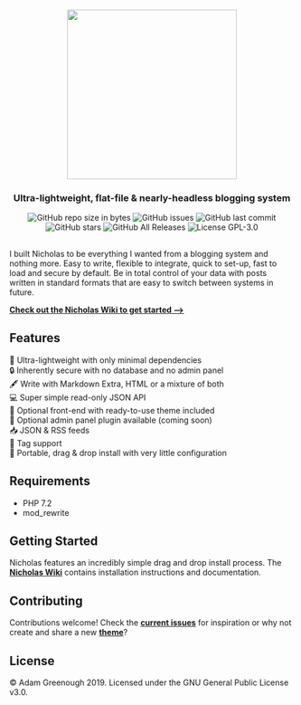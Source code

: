 <h1 align="center"><img src="https://uploads.adgr.dev/nicholas/nicholas.svg?" width="300"></h1>
<h3 align="center">Ultra-lightweight, flat-file & nearly-headless blogging system</h3>

<p align="center">
<img src="https://img.shields.io/github/repo-size/adamgreenough/nicholas.svg?style=popout" alt="GitHub repo size in bytes">
<img alt="GitHub issues" src="https://img.shields.io/github/issues/adamgreenough/nicholas.svg?style=popout"> <img alt="GitHub last commit" src="https://img.shields.io/github/last-commit/adamgreenough/nicholas.svg?style=popout"> <img alt="GitHub stars" src="https://img.shields.io/github/stars/adamgreenough/nicholas.svg?style=popout"> <img alt="GitHub All Releases" src="https://img.shields.io/github/downloads/adamgreenough/nicholas/total.svg?style=popout"> <img alt="License GPL-3.0" src="https://img.shields.io/badge/license-GPL--3.0-red.svg">
</p>

<h2></h2>

I built Nicholas to be everything I wanted from a blogging system and nothing more. Easy to write, flexible to integrate, quick to set-up, fast to load and secure by default. Be in total control of your data with posts written in standard formats that are easy to switch between systems in future. 

**[Check out the Nicholas Wiki to get started ⟶](https://github.com/adamgreenough/nicholas/wiki/1.-Install)**

## Features
💨 Ultra-lightweight with only minimal dependencies  
🔒 Inherently secure with no database and no admin panel  
🖋 Write with Markdown Extra, HTML or a mixture of both  
💻 Super simple read-only JSON API  
📖 Optional front-end with ready-to-use theme included  
🔏 Optional admin panel plugin available (coming soon)   
📥 JSON & RSS feeds  
🔖 Tag support  
👋 Portable, drag & drop install with very little configuration  

## Requirements
- PHP 7.2
- mod_rewrite

## Getting Started
Nicholas features an incredibly simple drag and drop install process. The **[Nicholas Wiki](https://github.com/adamgreenough/nicholas/wiki/1.-Install)** contains installation instructions and documentation. 

## Contributing
Contributions welcome! Check the **[current issues](https://github.com/adamgreenough/nicholas/issues)** for inspiration or why not create and share a new **[theme](https://github.com/adamgreenough/nicholas/wiki/4.-Themes)**?

## License
&copy; Adam Greenough 2019. Licensed under the GNU General Public License v3.0.
